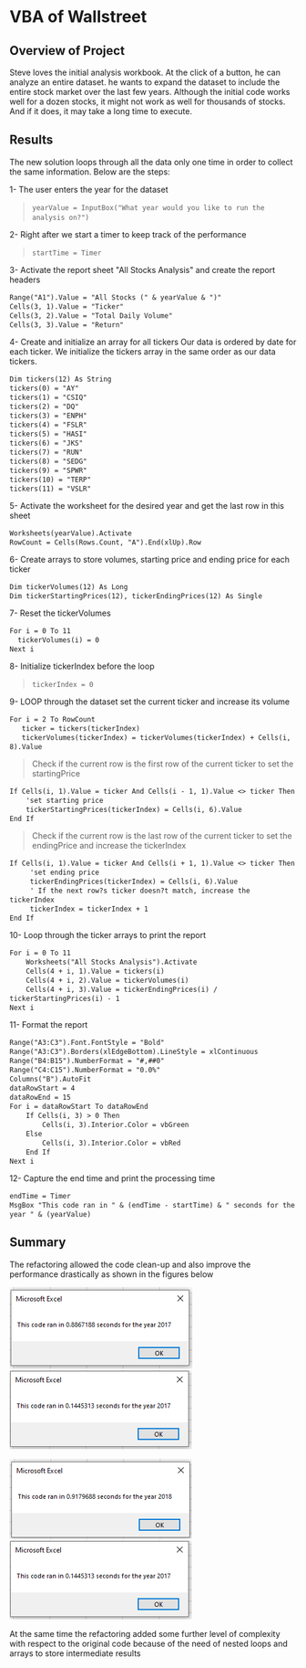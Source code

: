 # VBA of Wallstreet

## Overview of Project
Steve loves the initial analysis workbook. At the click of a button, he can analyze an entire dataset. he wants to expand the dataset to include the entire stock market over the last few years. Although the initial code works well for a dozen stocks, it might not work as well for thousands of stocks. And if it does, it may take a long time to execute.

## Results
The new solution loops through all the data only one time in order to collect the same information.
Below are the steps:

1- The user enters the year for the dataset
>```yearValue = InputBox("What year would you like to run the analysis on?")```

2- Right after we start a timer to keep track of the performance
>```startTime = Timer```

3- Activate the report sheet "All Stocks Analysis" and create the report headers
```
Range("A1").Value = "All Stocks (" & yearValue & ")"
Cells(3, 1).Value = "Ticker"
Cells(3, 2).Value = "Total Daily Volume"
Cells(3, 3).Value = "Return"
```

4- Create and initialize an array for all tickers
Our data is ordered by date for each ticker. 
We initialize the tickers array in the same order as our data tickers.

```
Dim tickers(12) As String
tickers(0) = "AY"
tickers(1) = "CSIQ"
tickers(2) = "DQ"
tickers(3) = "ENPH"
tickers(4) = "FSLR"
tickers(5) = "HASI"
tickers(6) = "JKS"
tickers(7) = "RUN"
tickers(8) = "SEDG"
tickers(9) = "SPWR"
tickers(10) = "TERP"
tickers(11) = "VSLR"
```

5- Activate the worksheet for the desired year and get the last row in this sheet
```
Worksheets(yearValue).Activate
RowCount = Cells(Rows.Count, "A").End(xlUp).Row
```

6- Create arrays to store volumes, starting price and ending price for each ticker
```
Dim tickerVolumes(12) As Long
Dim tickerStartingPrices(12), tickerEndingPrices(12) As Single
```

7- Reset the tickerVolumes
```
For i = 0 To 11
  tickerVolumes(i) = 0
Next i
```

8- Initialize tickerIndex before the loop
>```tickerIndex = 0```

9- LOOP through the dataset set the current ticker and increase its volume
 ```
For i = 2 To RowCount
    ticker = tickers(tickerIndex)
    tickerVolumes(tickerIndex) = tickerVolumes(tickerIndex) + Cells(i, 8).Value
```
> Check if the current row is the first row of the current ticker to set the startingPrice
```
If Cells(i, 1).Value = ticker And Cells(i - 1, 1).Value <> ticker Then
    'set starting price
    tickerStartingPrices(tickerIndex) = Cells(i, 6).Value
End If
```
> Check if the current row is the last row of the current ticker to set the endingPrice and increase the tickerIndex
```
If Cells(i, 1).Value = ticker And Cells(i + 1, 1).Value <> ticker Then
     'set ending price
     tickerEndingPrices(tickerIndex) = Cells(i, 6).Value
     ' If the next row?s ticker doesn?t match, increase the tickerIndex
     tickerIndex = tickerIndex + 1
End If
``` 

10- Loop through the ticker arrays to print the report
```
For i = 0 To 11
    Worksheets("All Stocks Analysis").Activate
    Cells(4 + i, 1).Value = tickers(i)
    Cells(4 + i, 2).Value = tickerVolumes(i)
    Cells(4 + i, 3).Value = tickerEndingPrices(i) / tickerStartingPrices(i) - 1
Next i
```

11- Format the report
```
Range("A3:C3").Font.FontStyle = "Bold"
Range("A3:C3").Borders(xlEdgeBottom).LineStyle = xlContinuous
Range("B4:B15").NumberFormat = "#,##0"
Range("C4:C15").NumberFormat = "0.0%"
Columns("B").AutoFit
dataRowStart = 4
dataRowEnd = 15
For i = dataRowStart To dataRowEnd
    If Cells(i, 3) > 0 Then
        Cells(i, 3).Interior.Color = vbGreen
    Else
        Cells(i, 3).Interior.Color = vbRed
    End If
Next i
```

12- Capture the end time and print the processing time
```
endTime = Timer
MsgBox "This code ran in " & (endTime - startTime) & " seconds for the year " & (yearValue)
```


## Summary
The refactoring allowed the code clean-up and also improve the performance drastically as shown in the figures below

![processing time for 2017 before refactoring](Resources/2017_OldCode.png)
![processing time for 2017 after refactoring](Resources/VBA_Challenge_2017.png)


![processing time for 2018 before refactoring](Resources/2018_OldCode.png)
![processing time for 2017 after refactoring](Resources/VBA_Challenge_2017.png)

At the same time the refactoring added some further level of complexity with respect to the original code because of the need of nested loops and arrays to store intermediate results